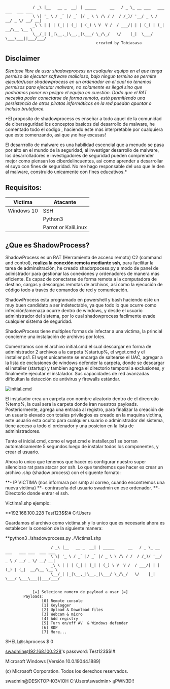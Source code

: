 	  	
                            
                / _\ |__   __ _  __| | _____      __   / _ \_ __ ___   ___ ___  ___ ___ 
                \ \| '_ \ / _` |/ _` |/ _ \ \ /\ / /  / /_)/ '__/ _ \ / __/ _ \/ __/ __| 
                _\ \ | | | (_| | (_| | (_) \ V  V /  / ___/| | | (_) | (_|  __/\__ \__ \ 
                \__/_| |_|\__,_|\__,_|\___/ \_/\_/   \/    |_|  \___/ \___\___||___/___/
                      						created by Tobiasasa
                                
				        
## Disclaimer			
											
*Sientase libre de usar shadowprocess en cualquier equipo en el que tenga permiso de ejecutar software malicioso,
bajo ningun termino se permite ejecutar/usar shadowprocess en un ordenador en el cual no tenemos permisos para 
ejecutar malware, no solamente es ilegal sino que podríamos poner en peligro el equipo en cuestión.
Dado que el RAT necesita poder conectarse de forma remota, está permitiendo una persistencia de otros piratas
informáticos en la red puedan apuntar o incluso bruteforce.*

*El proposito de shadowprocess es enseñar a todo aquel de la comunidad de ciberseguridad los conceptos basicos del desarrollo de malware,
he comentado todo el codigo , haciendo este mas interpretable por cualquiera que este comenzando, asi que ¡no hay excusas!

El desarrrollo de malware es una habilidad escencial que a menudo se pasa por alto en el mundo de la seguridad, al investigar desarrollo 
de malware, los desarrolladores e investigadores de seguridad pueden comprender mejor como piensan los ciberdelincuentes, asi como 
aprender a desarrollar el suyo con fines de seguridad.
No me hago responsable del uso que le den al malware, construido unicamente con fines educativos.*

## Requisitos:
| Victima | Atacante |
| --- | --- |
| Windows 10 | SSH |
|  | Python3 |
|  | Parrot or KaliLinux |

## ¿Que es ShadowProcess?
											
ShadowProcess es un RAT (Herramienta de acceso remoto) C2 (command and control), **realiza la conexión remota mediante ssh**, para facilitar la tarea
de adminsitración, he creado shadorpocess.py a modo de panel de adinistrador para gestionar las conexiones y ordenadores de manera más
eficiente. Es capaz de conectarse de forma remota a la computadora de destino, cargas y descargas remotas de archivos, así como la ejecución de 
código todo a través de comandos de red y comunicación.


ShadowProcess esta programado en powershell y bash haciendo este un muy buen candidato a ser indetectable, ya 
que todo lo que ocurre como infección/amenaza ocurre dentro de windows, y desde el usuario administrador del sistema, por lo cual 
shadowprocess facilmente evade cualquier sistema de seguridad.

ShadowProcess tiene multiples formas de infectar a una victima, la princial concierne una instalación de archivos por lotes.


Comenzamos con el archivo initial.cmd el cual descargar en forma de administrador 2 archivos a la carpeta %startup%, el wget.cmd
y el installer.ps1. El wget unicamente se encarga de saltearse el UAC, agregar a la lista de exclusiones de windows defender la carpeta, 
donde se descargar el installer (startup) y tambien agrega el directorio temporal a exclusiones, y finalmente ejecutar el instalador.
Sus capacidades de red avanzadas dificultan la detección de antivirus y firewalls estándar.

![initial.cmd](https://ibb.co/db1SjCY)

El instalador crea un carpeta con nombre aleatorio dentro de el direcrotio %temp%, la cual sera la carpeta donde iran nuestros payloads.
Posteriormente, agrega una entrada al registro, para finalizar la creación de un usuario elevado con totales privilegios es creado en la 
maquina victima, este usuario esta oculto para cualquier usuario o administrador del sistema, tiene acceso a todo el ordenador y una posicion
en la lista de administradores. 

Tanto el inicial.cmd, como el wget.cmd e installer.ps1 se borran automaticamente 5 segundos luego de instalar todos los componentes, y crear 
el usuario.


Ahora lo unico que tenemos que hacer es configurar nuestro super silencioso rat para atacar por ssh. Lo que tendremos que hacer es crear
un archivo .shp (shadow process) con el siguente fornato:

**- IP VICTIMA (nos informara por smtp al correo, cuando encontremos una nueva victima)
**- contraseña del usuario swadmin en ese ordenador. 
**- Directorio donde entrar el ssh. 

Victima1.shp ejemplo: 

**192.168.100.228
Test123$$!#
C:\Users

Guardamos el archivo como victima.sh y lo unico que es necesario ahora es establecer la conexión de la siguiente manera: 

**python3 ./shadowprocess.py ./Victima1.shp

	  		                      
                        / _\ |__   __ _  __| | _____      __   / _ \_ __ ___   ___ ___  ___ ___ 
                        \ \| '_ \ / _` |/ _` |/ _ \ \ /\ / /  / /_)/ '__/ _ \ / __/ _ \/ __/ __| 
                        _\ \ | | | (_| | (_| | (_) \ V  V /  / ___/| | | (_) | (_|  __/\__ \__ \ 
                        \__/_| |_|\__,_|\__,_|\___/ \_/\_/   \/    |_|  \___/ \___\___||___/___/

																	
				[=] Selecione numero de payload a usar [=]														 
			Payloads:
					[0] Remote console
					[1] Keylogger
					[2] Upload & Download files
					[3] Webcam & micro
					[4] Add registry
					[5] Turn on/off AV  & Windows defender
					[6] RDP	
					[7] More...	
					
SHELL@shprocess $ 0 


swadmin@192.168.100.228's password: Test123$$!#

Microsoft Windows [Versión 10.0.19044.1889]

(c) Microsoft Corporation. Todos los derechos reservados.

swadmin@DESKTOP-I03VIOH C:\Users\swadmin> ¡¡PWN3D!!												




                                
